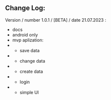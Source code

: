 ## Change Log:  

Version  / number 1.0.1 /  [BETA]  / date 21.07.2023 :

* docs
* android only
* mvp aplization:
* * save data
* * change data
* * create data
* * login
* * simple UI


<!-- Example -->
<!-- ## Version 0.2.7 - 07/18/2023

### New Features

<img width="1147" src="https://github.com/AppFlowy-IO/AppFlowy/assets/11863087/ac464740-c685-4a85-ae99-1074c1c607e5">

- Open page in new tab
- Create toggle lists to keep things tidy in your pages
- Alt/Option + click to add a text block above

### Bug fixes

- Pasting into a Grid property crashed on Windows
- Double-click a link to open 
- 
- ### Other Updates

- Added language selector on the welcome page
- Added support for importing multiple markdown files all at once
- -->


